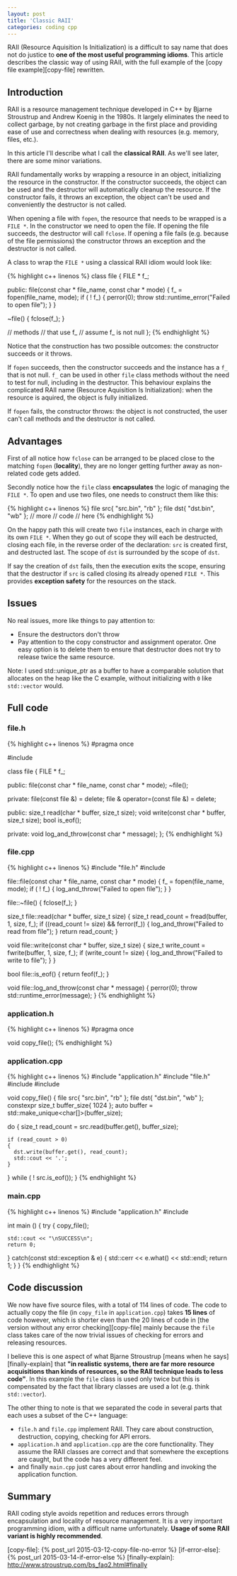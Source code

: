 ```yaml
---
layout: post
title: 'Classic RAII'
categories: coding cpp
---
```


RAII (Resource Aquisition Is Initialization) is a difficult to say name that
does not do justice to **one of the most useful programming idioms**. This
article describes the classic way of using RAII, with the full example of the
[copy file example][copy-file] rewritten.


## Introduction

RAII is a resource management technique developed in C++ by Bjarne Stroustrup
and Andrew Koenig in the 1980s. It largely eliminates the need to collect
garbage, by not creating garbage in the first place and providing ease of use
and correctness when dealing with resources (e.g. memory, files, etc.).

In this article I'll describe what I call the **classical RAII**. As we'll see
later, there are some minor variations.

RAII fundamentally works by wrapping a resource in an object, initializing the
resource in the constructor. If the constructor succeeds, the object can be
used and the destructor will automatically cleanup the resource. If the
constructor fails, it throws an exception, the object can't be used and
conveniently the destructor is not called.

When opening a file with `fopen`, the resource that needs to be wrapped is a
`FILE *`. In the constructor we need to open the file. If opening the file
succeeds, the destructor will call `fclose`. If opening a file fails (e.g.
because of the file permissions) the constructor throws an exception and the
destructor is not called.

A class to wrap the `FILE *` using a classical RAII idiom would look like:

{% highlight c++ linenos %}
class file
{
  FILE * f_;

public:
  file(const char * file_name, const char * mode)
  {
    f_ = fopen(file_name, mode);
    if ( ! f_)
    {
      perror(0);
      throw std::runtime_error("Failed to open file");
    }
  }

  ~file()
  {
    fclose(f_);
  }

  // methods
  // that use f_
  // assume f_ is not null
};
{% endhighlight %}

Notice that the construction has two possible outcomes: the constructor
succeeds or it throws.

If `fopen` succeeds, then the constructor succeeds and the instance has a `f_`
that is not null. `f_` can be used in other `file` class methods without the
need to test for null, including in the destructor. This behaviour explains the
complicated RAII name (Resource Aquisition Is Initialization): when the
resource is aquired, the object is fully initialized.

If `fopen` fails, the constructor throws: the object is not constructed, the
user can't call methods and the destructor is not called.


## Advantages

First of all notice how `fclose` can be arranged to be placed close to the
matching `fopen` (**locality**), they are no longer getting further away as
non-related code gets added.

Secondly notice how the `file` class **encapsulates** the logic of managing the
`FILE *`. To open and use two files, one needs to construct them like this:

{% highlight c++ linenos %}
file src{ "src.bin", "rb" };
file dst{ "dst.bin", "wb" };
// more
// code
// here
{% endhighlight %}

On the happy path this will create two `file` instances, each in charge with
its own `FILE *`. When they go out of scope they will each be destructed,
closing each file, in the reverse order of the declaration: `src` is created
first, and destructed last. The scope of `dst` is surrounded by the scope of
`dst`.

If say the creation of `dst` fails, then the execution exits the scope,
ensuring that the destructor if `src` is called closing its already opened
`FILE *`. This provides **exception safety** for the resources on the stack.


## Issues

No real issues, more like things to pay attention to:

- Ensure the destructors don't throw
- Pay attention to the copy constructor and assignment operator. One easy
  option is to delete them to ensure that destructor does not try to release
  twice the same resource.

Note: I used std::unique_ptr as a buffer to have a comparable solution that
allocates on the heap like the C example, without initializing with `0` like
`std::vector` would.

## Full code

### file.h
{% highlight c++ linenos %}
#pragma once

#include <cstdio>

class file
{
  FILE * f_;

public:
  file(const char * file_name, const char * mode);
  ~file();

private:
  file(const file &) = delete;
  file & operator=(const file &) = delete;

public:
  size_t read(char * buffer, size_t size);
  void write(const char * buffer, size_t size);
  bool is_eof();

private:
  void log_and_throw(const char * message);
};
{% endhighlight %}


### file.cpp
{% highlight c++ linenos %}
#include "file.h"
#include <stdexcept>

file::file(const char * file_name, const char * mode)
{
  f_ = fopen(file_name, mode);
  if ( ! f_)
  {
    log_and_throw("Failed to open file");
  }
}

file::~file()
{
  fclose(f_);
}

size_t file::read(char * buffer, size_t size)
{
  size_t read_count = fread(buffer, 1, size, f_);
  if ((read_count != size) && ferror(f_))
  {
    log_and_throw("Failed to read from file");
  }
  return read_count;
}

void file::write(const char * buffer, size_t size)
{
  size_t write_count = fwrite(buffer, 1, size, f_);
  if (write_count != size)
  {
    log_and_throw("Failed to write to file");
  }
}

bool file::is_eof()
{
  return feof(f_);
}

void file::log_and_throw(const char * message)
{
  perror(0);
  throw std::runtime_error(message);
}
{% endhighlight %}

### application.h
{% highlight c++ linenos %}
#pragma once

void copy_file();
{% endhighlight %}

### application.cpp
{% highlight c++ linenos %}
#include "application.h"
#include "file.h"
#include <iostream>
#include <memory>

void copy_file()
{
  file src{ "src.bin", "rb" };
  file dst{ "dst.bin", "wb" };
  constexpr size_t buffer_size{ 1024 };
  auto buffer = std::make_unique<char[]>(buffer_size);

  do
  {
    size_t read_count = src.read(buffer.get(), buffer_size);

    if (read_count > 0)
    {
      dst.write(buffer.get(), read_count);
      std::cout << '.';
    }
  } while ( ! src.is_eof());
}
{% endhighlight %}

### main.cpp
{% highlight c++ linenos %}
#include "application.h"
#include <iostream>

int main ()
{
  try
  {
    copy_file();

    std::cout << "\nSUCCESS\n";
    return 0;
  }
  catch(const std::exception & e)
  {
    std::cerr << e.what() << std::endl;
    return 1;
  }
}
{% endhighlight %}

## Code discussion

We now have five source files, with a total of 114 lines of code. The code to
actually copy the file (in `copy_file` in `application.cpp`) takes **15 lines**
of code however, which is shorter even than the 20 lines of code in [the
version without any error checking][copy-file] mainly because the `file` class
takes care of the now trivial issues of checking for errors and releasing
resources.

I believe this is one aspect of what Bjarne Stroustrup [means when he
says][finally-explain] that **"in realistic systems, there are far more
resource acquisitions than kinds of resources, so the RAII technique leads to
less code"**. In this example the `file` class is used only twice but this is
compensated by the fact that library classes are used a lot (e.g. think
`std::vector`).

The other thing to note is that we separated the code in several parts that
each uses a subset of the C++ language:

- `file.h` and `file.cpp` implement RAII. They care about construction,
  destruction, copying, checking for API errors.
- `application.h` and `application.cpp` are the core functionality. They assume
  the RAII classes are correct and that somewhere the exceptions are caught,
  but the code has a very different feel.
- and finally `main.cpp` just cares about error handling and invoking the
  application function.

## Summary

RAII coding style avoids repetition and reduces errors through encapsulation
and locality of resource management. It is a very important programming idiom,
with a difficult name unfortunately. **Usage of some RAII variant is highly
recommended**.


[copy-file]:     {% post_url 2015-03-12-copy-file-no-error %}
[if-error-else]: {% post_url 2015-03-14-if-error-else %}
[finally-explain]:     http://www.stroustrup.com/bs_faq2.html#finally
